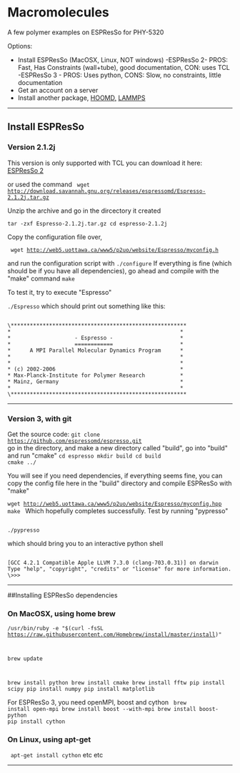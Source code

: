 # Macromolecules

A few polymer examples on ESPResSo for PHY-5320

Options: 
- Install ESPResSo (MacOSX, Linux, NOT windows)
 -ESPResSo 2- PROS: Fast, Has Constraints (wall+tube), good documentation, CON: uses TCL
 -ESPResSo 3 - PROS: Uses python, CONS: Slow, no constraints, little documentation
- Get an account on a server
- Install another package, [HOOMD,](http://glotzerlab.engin.umich.edu/hoomd-blue/) [LAMMPS](http://lammps.sandia.gov/)
 
----------
## Install ESPResSo
### Version 2.1.2j

This version is only supported with TCL
you can download it here: [ESPResSo 2](http://download.savannah.gnu.org/releases/espressomd/Espresso-2.1.2j.tar.gz)

or used the command
<code bash> wget http://download.savannah.gnu.org/releases/espressomd/Espresso-2.1.2j.tar.gz  </code>

Unzip the archive and go in the dircectory it created

<code>tar -zxf Espresso-2.1.2j.tar.gz 
cd espresso-2.1.2j</code>

Copy the configuration file over, 

<code> wget http://web5.uottawa.ca/www5/p2uo/website/Espresso/myconfig.h </code>

and run the configuration script with
<code>./configure</code>
If everything is fine (which should be if you have all dependencies), go ahead and compile with the "make" command
<code>make</code>

To test it, try to execute "Espresso"

<code>./Espresso</code>
which should print out something like this:

<code>
\*******************************************************
*                                                     *
*                    - Espresso -                     *
*                    ============                     *
*      A MPI Parallel Molecular Dynamics Program      *
*                                                     *
*                                                     *
* (c) 2002-2006                                       *
* Max-Planck-Institute for Polymer Research           *
* Mainz, Germany                                      *
*                                                     *
\*******************************************************
</code>


----------


### Version 3, with git
Get the source code:
<code bash>git clone https://github.com/espressomd/espresso.git </code>
go in the directory, and make a new directory called "build", go into "build" and run "cmake"
<code>cd espresso
mkdir build
cd build
cmake ../
</code>

You will see if you need dependencies, if everything seems fine, you can copy the config file here in the "build" directory and compile ESPResSo with "make"

<code>wget  http://web5.uottawa.ca/www5/p2uo/website/Espresso/myconfig.hpp
make
</code>
Which hopefully completes successfully.
Test by running "pypresso"

<code>
./pypresso
</code>

which should bring you to an interactive python shell

<code> 
[GCC 4.2.1 Compatible Apple LLVM 7.3.0 (clang-703.0.31)] on darwin
Type "help", "copyright", "credits" or "license" for more information.
\>>>
</code>


----------


##Installing ESPResSo dependencies

### On MacOSX, using home brew
<code>/usr/bin/ruby -e "$(curl -fsSL https://raw.githubusercontent.com/Homebrew/install/master/install)"

brew update

brew install python
brew install cmake
brew install fftw
pip install scipy
pip install numpy
pip install matplotlib
</code>

For ESPResSo 3, you need openMPI, boost and cython
<code>
brew install open-mpi
brew install boost --with-mpi
brew install boost-python
pip install cython
</code>

### On Linux, using apt-get
<code> apt-get install cython</code>
etc etc

----------


  

